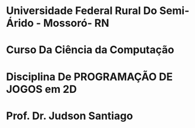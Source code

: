 # Universidade Federal Rural Do Semi-Árido - Mossoró- RN
# Curso Da Ciência da Computação
# Disciplina De PROGRAMAÇÃO DE JOGOS em 2D 
# Prof. Dr. Judson Santiago
 
